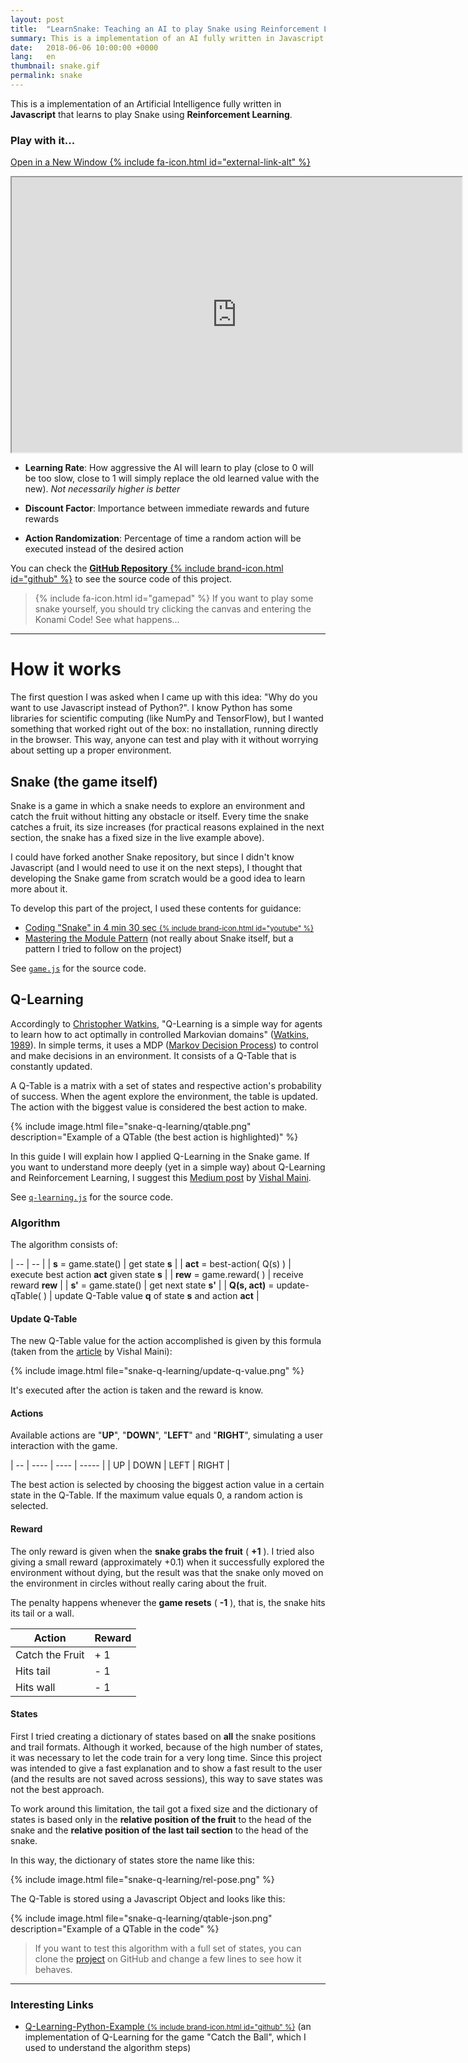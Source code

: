 ```yaml
---
layout: post
title:  "LearnSnake: Teaching an AI to play Snake using Reinforcement Learning (Q-Learning)"
summary: This is a implementation of an AI fully written in Javascript that learns to play Snake...
date:   2018-06-06 10:00:00 +0000
lang:   en
thumbnail: snake.gif
permalink: snake
---
```


This is a implementation of an Artificial Intelligence fully written in **Javascript** that learns to play Snake using **Reinforcement Learning**.

### Play with it...

<div id="game">
  <p class="open-new-window"><a target="_blank" href="https://italolelis.com/LearnSnake/">Open in a New Window {% include fa-icon.html id="external-link-alt" %}</a></p>
  <div class="post-youtube">
    <iframe src="https://italolelis.com/LearnSnake/" width="720px" height="440"></iframe>
  </div>
</div>

- **Learning Rate**: How aggressive the AI will learn to play (close to 0 will be too slow, close to 1 will simply replace the old learned value with the new). _Not necessarily higher is better_

- **Discount Factor**: Importance between immediate rewards and future rewards

- **Action Randomization**: Percentage of time a random action will be executed instead of the desired action

You can check the [**GitHub Repository** {% include brand-icon.html id="github" %}](https://github.com/italohdc/LearnSnake) to see the source code of this project.

> {% include fa-icon.html id="gamepad" %} If you want to play some snake yourself, you should try clicking the canvas and entering the Konami Code! See what happens...

---

# How it works

The first question I was asked when I came up with this idea: "Why do you want to use Javascript instead of Python?". I know Python has some libraries for scientific computing (like NumPy and TensorFlow), but I wanted something that worked right out of the box: no installation, running directly in the browser. This way, anyone can test and play with it without worrying about setting up a proper environment.

## Snake (the game itself)

Snake is a game in which a snake needs to explore an environment and catch the fruit without hitting any obstacle or itself. Every time the snake catches a fruit, its size increases (for practical reasons explained in the next section, the snake has a fixed size in the live example above).

I could have forked another Snake repository, but since I didn't know Javascript (and I would need to use it on the next steps), I thought that developing the Snake game from scratch would be a good idea to learn more about it.

To develop this part of the project, I used these contents for guidance:

- [Coding "Snake" in 4 min 30 sec <small>{% include brand-icon.html id="youtube" %}</small>](https://www.youtube.com/watch?v=xGmXxpIj6vs)
- [Mastering the Module Pattern](https://toddmotto.com/mastering-the-module-pattern/) (not really about Snake itself, but a pattern I tried to follow on the project)

See [``game.js``](https://github.com/italohdc/LearnSnake/blob/master/game.js) for the source code.

## Q-Learning

Accordingly to [Christopher Watkins](http://www.cs.rhul.ac.uk/~chrisw/), "Q-Learning is a simple way for agents to learn how to act optimally in controlled Markovian domains" ([Watkins, 1989](https://link.springer.com/content/pdf/10.1007%2FBF00992698.pdf)). In simple terms, it uses a MDP ([Markov Decision Process](https://en.wikipedia.org/wiki/Markov_decision_process)) to control and make decisions in an environment. It consists of a Q-Table that is constantly updated.

A Q-Table is a matrix with a set of states and respective action's probability of success. When the agent explore the environment, the table is updated. The action with the biggest value is considered the best action to make.

{% include image.html file="snake-q-learning/qtable.png" description="Example of a QTable (the best action is highlighted)" %}

In this guide I will explain how I applied Q-Learning in the Snake game. If you want to understand more deeply (yet in a simple way) about Q-Learning and Reinforcement Learning, I suggest this [Medium post](https://medium.com/machine-learning-for-humans/reinforcement-learning-6eacf258b265) by [Vishal Maini](https://twitter.com/v_maini).

See [``q-learning.js``](https://github.com/italohdc/LearnSnake/blob/master/q-learning.js) for the source code.

### Algorithm

The algorithm consists of:

| -- | -- |
| **s** = game.state() | get state **s** |
| **act** = best-action( Q(s) ) | execute best action **act** given state **s**  |
| **rew** = game.reward( ) | receive reward **rew** |
| **s'** = game.state() | get next state **s'** |
| **Q(s, act)** = update-qTable( ) | update Q-Table value **q** of state **s** and action **act** |

#### Update Q-Table

The new Q-Table value for the action accomplished is given by this formula (taken from the [article](https://medium.com/machine-learning-for-humans/reinforcement-learning-6eacf258b265) by Vishal Maini):

{% include image.html file="snake-q-learning/update-q-value.png" %}

It's executed after the action is taken and the reward is know.

#### Actions

Available actions are "**UP**", "**DOWN**", "**LEFT**" and "**RIGHT**", simulating a user interaction with the game.

| -- | ---- | ---- | ----- |
| UP | DOWN | LEFT | RIGHT |

The best action is selected by choosing the biggest action value in a certain state in the Q-Table. If the maximum value equals 0, a random action is selected.

#### Reward

The only reward is given when the **snake grabs the fruit** ( **+1** ). I tried also giving a small reward (approximately +0.1) when it successfully explored the environment without dying, but the result was that the snake only moved on the environment in circles without really caring about the fruit.

The penalty happens whenever the **game resets** ( **-1** ), that is, the snake hits its tail or a wall.

| Action | Reward |
|-----------------|----|
| Catch the Fruit | + 1 |
| Hits tail | - 1 |
| Hits wall | - 1 |

#### States

First I tried creating a dictionary of states based on **all** the snake positions and trail formats. Although it worked, because of the high number of states, it was necessary to let the code train for a very long time. Since this project was intended to give a fast explanation and to show a fast result to the user (and the results are not saved across sessions), this way to save states was not the best approach.

To work around this limitation, the tail got a fixed size and the dictionary of states is based only in the **relative position of the fruit** to the head of the snake and the **relative position of the last tail section** to the head of the snake.

In this way, the dictionary of states store the name like this: 

{% include image.html file="snake-q-learning/rel-pose.png" %}

The Q-Table is stored using a Javascript Object and looks like this:

{% include image.html file="snake-q-learning/qtable-json.png" description="Example of a QTable in the code" %}

> If you want to test this algorithm with a full set of states, you can clone the [project](https://github.com/italohdc/LearnSnake) on GitHub and change a few lines to see how it behaves.

---

### Interesting Links

- [Q-Learning-Python-Example <small>{% include brand-icon.html id="github" %}</small>](https://github.com/hasanIqbalAnik/q-learning-python-example) (an implementation of Q-Learning for the game "Catch the Ball", which I used to understand the algorithm steps)
